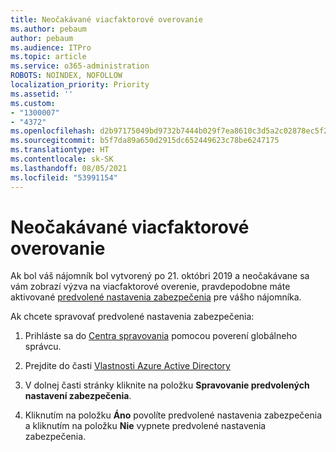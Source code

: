 ```yaml
---
title: Neočakávané viacfaktorové overovanie
ms.author: pebaum
author: pebaum
ms.audience: ITPro
ms.topic: article
ms.service: o365-administration
ROBOTS: NOINDEX, NOFOLLOW
localization_priority: Priority
ms.assetid: ''
ms.custom:
- "1300007"
- "4372"
ms.openlocfilehash: d2b97175049bd9732b7444b029f7ea8610c3d5a2c02878ec5f20ded916baadd5
ms.sourcegitcommit: b5f7da89a650d2915dc652449623c78be6247175
ms.translationtype: HT
ms.contentlocale: sk-SK
ms.lasthandoff: 08/05/2021
ms.locfileid: "53991154"
---
```

# <a name="unexpected-multi-factor-authentication"></a>Neočakávané viacfaktorové overovanie

Ak bol váš nájomník bol vytvorený po 21. októbri 2019 a neočakávane sa vám zobrazí výzva na viacfaktorové overenie, pravdepodobne máte aktivované [predvolené nastavenia zabezpečenia](https://aka.ms/securitydefaults) pre vášho nájomníka. 

Ak chcete spravovať predvolené nastavenia zabezpečenia:

1. Prihláste sa do [Centra spravovania](https://go.microsoft.com/fwlink/p/?linkid=834822) pomocou poverení globálneho správcu.

2. Prejdite do časti [Vlastnosti Azure Active Directory](https://portal.azure.com/#blade/Microsoft_AAD_IAM/ActiveDirectoryMenuBlade/Properties)

3. V dolnej časti stránky kliknite na položku **Spravovanie predvolených nastavení zabezpečenia**.

4. Kliknutím na položku **Áno** povolíte predvolené nastavenia zabezpečenia a kliknutím na položku **Nie** vypnete predvolené nastavenia zabezpečenia.
